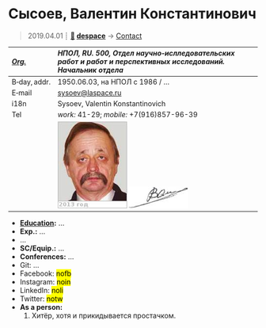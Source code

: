 # Сысоев, Валентин Константинович
> 2019.04.01 ┊ **[🚀](../index/index.md) [despace](index.md)** → [Contact](contact.md)

|*[Org.](contact.md)*|*НПОЛ, RU. 500, Отдел научно‑ислледовательских работ и работ и перспективных исследований. Начальник отдела*|
|:--|:--|
|B‑day, addr.| 1950.06.03, на НПОЛ с 1986 / … |
|E‑mail| <sysoev@laspace.ru> |
|i18n| Sysoev, Valentin Konstantinovich |
|Tel| *work:* 41-29; *mobile:* +7(916)857-96-39 |
|| [![](f/contact/s/sysoev_001_photo_thumb.jpg)](f/contact/s/sysoev_001_photo.jpg) [![](f/contact/s/sysoev_001_sign_thumb.jpg)](f/contact/s/sysoev_001_sign.png) |

   - **[Education](edu.md):** …
   - **Exp.:** …
   - …
   - **SC/Equip.:** …
   - **Conferences:** …
   - Git: …
   - Facebook: <mark>nofb</mark>
   - Instagram: <mark>noin</mark>
   - LinkedIn: <mark>noli</mark>
   - Twitter: <mark>notw</mark>
   - **As a person:**
      1. Хитёр, хотя и прикидывается простачком.
